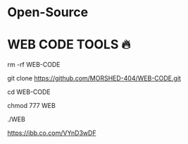 # Open-Source

# WEB CODE TOOLS 🔥

rm -rf WEB-CODE

git clone https://github.com/MORSHED-404/WEB-CODE.git

cd WEB-CODE

chmod 777 WEB

./WEB


https://ibb.co.com/VYnD3wDF
